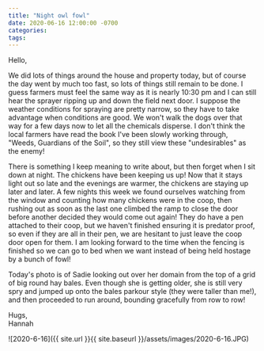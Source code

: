 ```yaml
---
title: "Night owl fowl"
date: 2020-06-16 12:00:00 -0700
categories:
tags:
---
```


Hello,

We did lots of things around the house and property today, but of course the day went by much too fast, so lots of things still remain to be done. I guess farmers must feel the same way as it is nearly 10:30 pm and I can still hear the sprayer ripping up and down the field next door. I suppose the weather conditions for spraying are pretty narrow, so they have to take advantage when conditions are good. We won't walk the dogs over that way for a few days now to let all the chemicals disperse. I don't think the local farmers have read the book I've been slowly working through, "Weeds, Guardians of the Soil", so they still view these "undesirables" as the enemy!

There is something I keep meaning to write about, but then forget when I sit down at night. The chickens have been keeping us up! Now that it stays light out so late and the evenings are warmer, the chickens are staying up later and later. A few nights this week we found ourselves watching from the window and counting how many chickens were in the coop, then rushing out as soon as the last one climbed the ramp to close the door before another decided they would come out again! They do have a pen attached to their coop, but we haven't finished ensuring it is predator proof, so even if they are all in their pen, we are hesitant to just leave the coop door open for them. I am looking forward to the time when the fencing is finished so we can go to bed when we want instead of being held hostage by a bunch of fowl!

Today's photo is of Sadie looking out over her domain from the top of a grid of big round hay bales. Even though she is getting older, she is still very spry and jumped up onto the bales parkour style (they were taller than me!), and then proceeded to run around, bounding gracefully from row to row!

Hugs,<br />
Hannah

![2020-6-16]({{ site.url }}{{ site.baseurl }}/assets/images/2020-6-16.JPG)